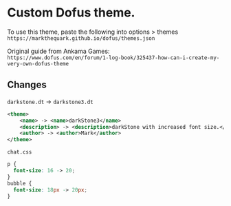 # Custom Dofus theme.
 To use this theme, paste the following into options > themes  
`https://markthequark.github.io/dofus/themes.json`

Original guide from Ankama Games:  
`https://www.dofus.com/en/forum/1-log-book/325437-how-can-i-create-my-very-own-dofus-theme`

## Changes
`darkstone.dt` -> `darkstone3.dt`
```xml
<theme>
    <name> -> <name>darkStone3</name>
    <description> -> <description>darkStone with increased font size.</description>
    <author> -> <author>Mark</author>
</theme>
```
`chat.css `
```css
p {
  font-size: 16 -> 20;
}
bubble {
  font-size: 18px -> 20px;
}
```
